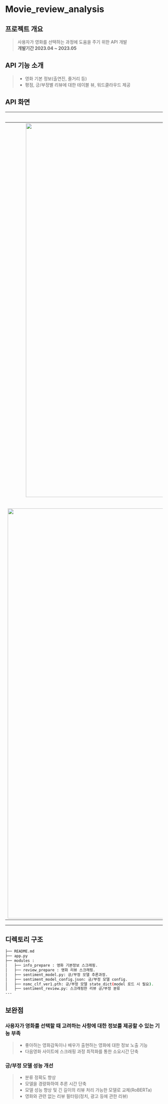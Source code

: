 # Movie_review_analysis


## 프로젝트 개요
> 사용자가 영화를 선택하는 과정에 도움을 주기 위한 API 개발<br>
> **개발기간 2023.04 ~ 2023.05**


## API 기능 소개
> - 영화 기본 정보(출연진, 줄거리 등)
> - 평점, 긍/부정별 리뷰에 대한 테이블 뷰, 워드클라우드 제공

## API 화면
| 영화 기본정보  |  평점, 긍/부정별 리뷰 빈도수 시각화  |
| :-------------------------------------------: | :------------: |
|  <img width="1194" alt="스크린샷 2023-05-15 오후 4 08 36" src="https://github.com/in-sukim/Naver_review_analysis/assets/43094223/1f73f836-4c68-4058-b321-cc5bffe2d23b"> |  <img width="676" alt="스크린샷 2023-05-15 오후 4 08 56" src="https://github.com/in-sukim/Naver_review_analysis/assets/43094223/bffd527b-2add-4b16-9701-13720eb29f91">|  
| 평점 별 리뷰에 대한 테이블 뷰, 워드클라우드  |  긍/부정 별 리뷰에 대한 테이블 뷰, 워드클라우드   |  
| <img width="1309" alt="스크린샷 2023-05-15 오후 4 10 12" src="https://github.com/in-sukim/Naver_review_analysis/assets/43094223/f819456f-dd2e-4c36-9f26-a87869321af3">   |  <img width="1223" alt="스크린샷 2023-05-15 오후 4 10 31" src="https://github.com/in-sukim/Naver_review_analysis/assets/43094223/5aa31693-bc94-40e7-a4b2-4adef0594ad2">     |

---

## 디렉토리 구조
```bash
├── README.md
├── app.py
├── modules : 
│   ├── info_prepare : 영화 기본정보 스크래핑.
│   ├── review_prepare : 영화 리뷰 스크래핑.
│   ├── sentiment_model.py: 긍/부정 모델 추론과정.
│   ├── sentiment_model_config.json: 긍/부정 모델 config.
│   ├── nsmc_clf_ver1.pth: 긍/부정 모델 state_dict(model 로드 시 필요).
│   ├── sentiment_review.py: 스크래핑한 리뷰 긍/부정 분류
---
```
## 보완점
### 사용자가 영화를 선택할 때 고려하는 사항에 대한 정보를 제공할 수 있는 기능 부족
>   - 좋아하는 영화감독이나 배우가 출현하는 영화에 대한 정보 노출 기능<br>
>   - 다음영화 사이트에 스크래핑 과정 최적화를 통한 소요시간 단축
>   
### 긍/부정 모델 성능 개선
>   - 분류 정확도 향상
>   - 모델을 경량화하여 추론 시간 단축
>   - 모델 성능 향상 및 긴 길이의 리뷰 처리 가능한 모델로 교체(RoBERTa)
>   - 영화와 관련 없는 리뷰 필터링(정치, 광고 등에 관한 리뷰)
